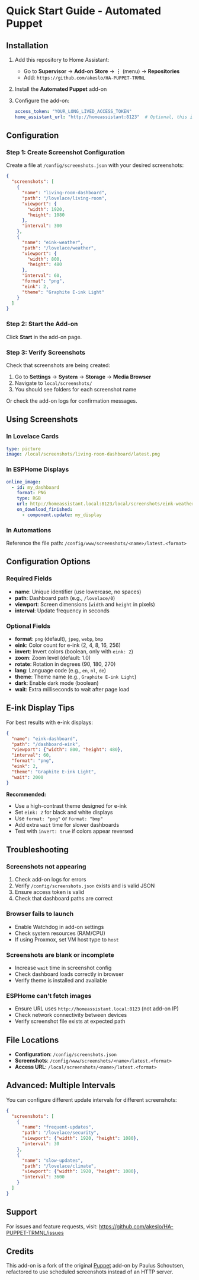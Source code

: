 # Quick Start Guide - Automated Puppet

## Installation

1. Add this repository to Home Assistant:
   - Go to **Supervisor** → **Add-on Store** → **⋮** (menu) → **Repositories**
   - Add: `https://github.com/akeslo/HA-PUPPET-TRMNL`

2. Install the **Automated Puppet** add-on

3. Configure the add-on:
   ```yaml
   access_token: "YOUR_LONG_LIVED_ACCESS_TOKEN"
   home_assistant_url: "http://homeassistant:8123"  # Optional, this is the default
   ```

## Configuration

### Step 1: Create Screenshot Configuration

Create a file at `/config/screenshots.json` with your desired screenshots:

```json
{
  "screenshots": [
    {
      "name": "living-room-dashboard",
      "path": "/lovelace/living-room",
      "viewport": {
        "width": 1920,
        "height": 1080
      },
      "interval": 300
    },
    {
      "name": "eink-weather",
      "path": "/lovelace/weather",
      "viewport": {
        "width": 800,
        "height": 480
      },
      "interval": 60,
      "format": "png",
      "eink": 2,
      "theme": "Graphite E-ink Light"
    }
  ]
}
```

### Step 2: Start the Add-on

Click **Start** in the add-on page.

### Step 3: Verify Screenshots

Check that screenshots are being created:
1. Go to **Settings** → **System** → **Storage** → **Media Browser**
2. Navigate to `local/screenshots/`
3. You should see folders for each screenshot name

Or check the add-on logs for confirmation messages.

## Using Screenshots

### In Lovelace Cards

```yaml
type: picture
image: /local/screenshots/living-room-dashboard/latest.png
```

### In ESPHome Displays

```yaml
online_image:
  - id: my_dashboard
    format: PNG
    type: RGB
    url: http://homeassistant.local:8123/local/screenshots/eink-weather/latest.png
    on_download_finished:
      - component.update: my_display
```

### In Automations

Reference the file path: `/config/www/screenshots/<name>/latest.<format>`

## Configuration Options

### Required Fields
- **name**: Unique identifier (use lowercase, no spaces)
- **path**: Dashboard path (e.g., `/lovelace/0`)
- **viewport**: Screen dimensions (`width` and `height` in pixels)
- **interval**: Update frequency in seconds

### Optional Fields
- **format**: `png` (default), `jpeg`, `webp`, `bmp`
- **eink**: Color count for e-ink (2, 4, 8, 16, 256)
- **invert**: Invert colors (boolean, only with `eink: 2`)
- **zoom**: Zoom level (default: 1.0)
- **rotate**: Rotation in degrees (90, 180, 270)
- **lang**: Language code (e.g., `en`, `nl`, `de`)
- **theme**: Theme name (e.g., `Graphite E-ink Light`)
- **dark**: Enable dark mode (boolean)
- **wait**: Extra milliseconds to wait after page load

## E-ink Display Tips

For best results with e-ink displays:

```json
{
  "name": "eink-dashboard",
  "path": "/dashboard-eink",
  "viewport": {"width": 800, "height": 480},
  "interval": 60,
  "format": "png",
  "eink": 2,
  "theme": "Graphite E-ink Light",
  "wait": 2000
}
```

**Recommended:**
- Use a high-contrast theme designed for e-ink
- Set `eink: 2` for black and white displays
- Use `format: "png"` or `format: "bmp"`
- Add extra `wait` time for slower dashboards
- Test with `invert: true` if colors appear reversed

## Troubleshooting

### Screenshots not appearing
1. Check add-on logs for errors
2. Verify `/config/screenshots.json` exists and is valid JSON
3. Ensure access token is valid
4. Check that dashboard paths are correct

### Browser fails to launch
- Enable Watchdog in add-on settings
- Check system resources (RAM/CPU)
- If using Proxmox, set VM host type to `host`

### Screenshots are blank or incomplete
- Increase `wait` time in screenshot config
- Check dashboard loads correctly in browser
- Verify theme is installed and available

### ESPHome can't fetch images
- Ensure URL uses `http://homeassistant.local:8123` (not add-on IP)
- Check network connectivity between devices
- Verify screenshot file exists at expected path

## File Locations

- **Configuration**: `/config/screenshots.json`
- **Screenshots**: `/config/www/screenshots/<name>/latest.<format>`
- **Access URL**: `/local/screenshots/<name>/latest.<format>`

## Advanced: Multiple Intervals

You can configure different update intervals for different screenshots:

```json
{
  "screenshots": [
    {
      "name": "frequent-updates",
      "path": "/lovelace/security",
      "viewport": {"width": 1920, "height": 1080},
      "interval": 30
    },
    {
      "name": "slow-updates",
      "path": "/lovelace/climate",
      "viewport": {"width": 1920, "height": 1080},
      "interval": 3600
    }
  ]
}
```

## Support

For issues and feature requests, visit:
https://github.com/akeslo/HA-PUPPET-TRMNL/issues

## Credits

This add-on is a fork of the original [Puppet](https://github.com/balloob/home-assistant-addons) add-on by Paulus Schoutsen, refactored to use scheduled screenshots instead of an HTTP server.
